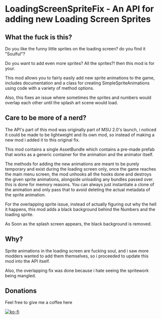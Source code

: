 # LoadingScreenSpriteFix -  An API for adding new Loading Screen Sprites

## What the fuck is this?

Do you like the funny little sprites  on the loading screen? do you find it "Soulful"?

Do you want to add even more sprites? All the sprites?! then this mod is for your.

This mod allows you to fairly easily add new sprite animations to the game, includes documentation and a class for creating SimpleSpriteAnimations using code with a variety of method options.

Also, this fixes an issue where sometimes the sprites and numbers would overlap each other until the splash art scene would load.

## Care to be more of a nerd?

The API's part of this mod was originally part of MSU 2.0's launch, i noticed it could be made to be lightweight and its own mod, so instead of making a new mod i added it to this original fix.

This mod contains a single AssetBundle which contains a pre-made prefab that works as a generic container for the animation and the animator itself.

The methods for adding the new animations are meant to be purely temporary and exist during the loading screen only, once the game reaches the main menu screen, the mod unhooks all the hooks done and destroys the given sprite animations, alongside unloading any bundles passed over. this is done for memory reasons. You can always just instantiate a clone of the animation and only pass that to avoid deleting the actual metadata of the sprite animation.

For the overlapping sprite issue, instead of actually figuring out why the hell it happens, this mod adds a black background behind the Numbers and the loading sprite.

As Soon as the splash screen appears, the black background is removed.

## Why?

Sprite animations in the loading screen are fucking soul, and i saw more modders wanted to add them themselves, so i proceeded to update this mod into the API itself.

Also, the overlapping fix was done because i hate seeing the spritework being mangled.

## Donations

Feel free to give me a coffee here

[![ko-fi](https://raw.githubusercontent.com/TeamMoonstorm/MoonstormSharedUtils/refs/heads/main/Docs/Readme/SupportNebby.png)](https://ko-fi.com/nebby1999)